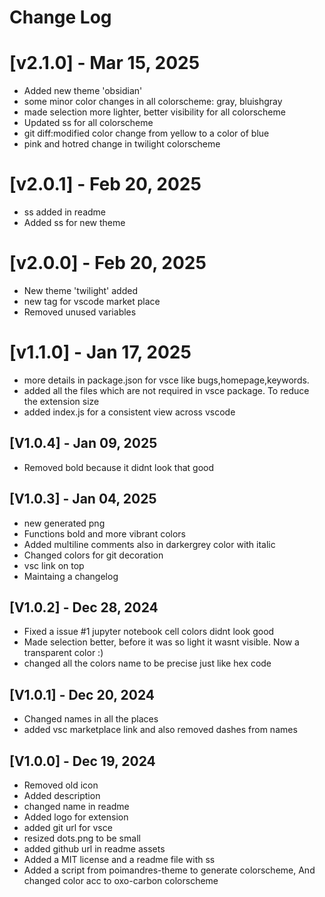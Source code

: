 # Change Log

# [v2.1.0] - Mar 15, 2025

-   Added new theme 'obsidian'
-   some minor color changes in all colorscheme: gray, bluishgray
-   made selection more lighter, better visibility for all colorscheme
-   Updated ss for all colorscheme
-   git diff:modified color change from yellow to a color of blue
-   pink and hotred change in twilight colorscheme

# [v2.0.1] - Feb 20, 2025

-   ss added in readme
-   Added ss for new theme

# [v2.0.0] - Feb 20, 2025

-   New theme 'twilight' added
-   new tag for vscode market place
-   Removed unused variables

# [v1.1.0] - Jan 17, 2025

-   more details in package.json for vsce like bugs,homepage,keywords.
-   added all the files which are not required in vsce package. To reduce the extension size
-   added index.js for a consistent view across vscode

## [V1.0.4] - Jan 09, 2025

-   Removed bold because it didnt look that good

## [V1.0.3] - Jan 04, 2025

-   new generated png
-   Functions bold and more vibrant colors
-   Added multiline comments also in darkergrey color with italic
-   Changed colors for git decoration
-   vsc link on top
-   Maintaing a changelog

## [V1.0.2] - Dec 28, 2024

-   Fixed a issue #1 jupyter notebook cell colors didnt look good
-   Made selection better, before it was so light it wasnt visible. Now a transparent color :)
-   changed all the colors name to be precise just like hex code

## [V1.0.1] - Dec 20, 2024

-   Changed names in all the places
-   added vsc marketplace link and also removed dashes from names

## [V1.0.0] - Dec 19, 2024

-   Removed old icon
-   Added description
-   changed name in readme
-   Added logo for extension
-   added git url for vsce
-   resized dots.png to be small
-   added github url in readme assets
-   Added a MIT license and a readme file with ss
-   Added a script from poimandres-theme to generate colorscheme, And changed color acc to oxo-carbon colorscheme
